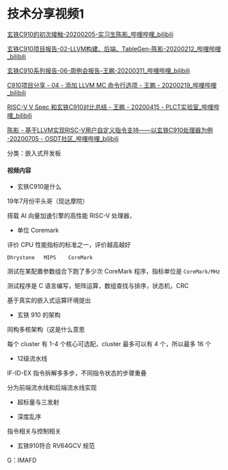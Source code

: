 # 技术分享视频1

[玄铁C910的初次接触-20200205-实习生陈影_哔哩哔哩_bilibili](https://www.bilibili.com/video/BV177411H7oQ/?spm_id_from=333.999.0.0&vd_source=def395bf81634ebee1a6e15ae3527074) 

[玄铁C910项目报告-02-LLVM构建、后端、TableGen-陈影-20200212_哔哩哔哩_bilibili](https://www.bilibili.com/video/BV1z7411V7YE/?spm_id_from=333.999.0.0&vd_source=def395bf81634ebee1a6e15ae3527074) 

[玄铁C910系列报告-06-周例会报告-王鹏-20200311_哔哩哔哩_bilibili](https://www.bilibili.com/video/BV1kE411L7NZ/?spm_id_from=333.999.0.0) 

[C910项目分享 - 04 - 添加 LLVM MC 命令行选项 - 王鹏 - 20200219_哔哩哔哩_bilibili](https://www.bilibili.com/video/BV1h7411j7kh/?spm_id_from=333.999.0.0&vd_source=def395bf81634ebee1a6e15ae3527074) 

[RISC-V V Spec 和玄铁C910对比总结 - 王鹏 - 20200415 - PLCT实验室_哔哩哔哩_bilibili](https://www.bilibili.com/video/BV1YA411b78K/?spm_id_from=333.999.0.0&vd_source=def395bf81634ebee1a6e15ae3527074) 

[陈影 - 基于LLVM实现RISC-V用户自定义指令支持——以玄铁C910处理器为例 -20200705 - OSDT社区_哔哩哔哩_bilibili](https://www.bilibili.com/video/BV185411Y7JS/?spm_id_from=333.999.0.0&vd_source=def395bf81634ebee1a6e15ae3527074) 

分类：嵌入式开发板



#### 视频内容

- 玄铁C910是什么

19年7月份平头哥（现达摩院）

搭载 AI 向量加速引擎的高性能 RISC-V 处理器，



- 单位 Coremark

评价 CPU 性能指标的标准之一，评价越高越好

```
Dhrystone	MIPS	CoreMark
```

测试在某配置参数组合下跑了多少次 CoreMark 程序，指标单位是 `CoreMark/MHz`

测试程序是 C 语言编写，矩阵运算，数组查找与排序，状态机，CRC

基于真实的嵌入式运算环境提出



- 玄铁 910 的架构

同构多核架构（这是什么意思

每个 cluster 有 1-4 个核心可选配，cluster 最多可以有 4 个，所以最多 16 个



- 12级流水线

IF-ID-EX	指令拆解多多步，不同指令状态的步骤重叠

分为前端流水线和后端流水线实现



- 超标量与三发射

 

- 深度乱序

指令相关与控制相关



- 玄铁910符合 RV64GCV 规范

G：IMAFD


